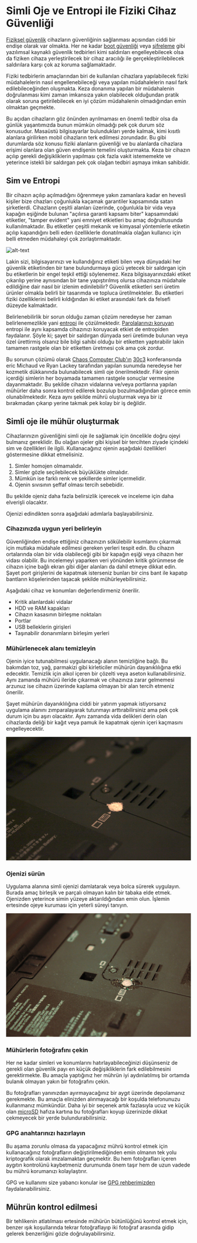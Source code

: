 # Simli Oje ve Entropi ile Fiziki Cihaz Güvenliği

[Fiziksel güvenlik](fiziki_guvenlik.md) cihazların güvenliğinin sağlanması açısından ciddi bir endişe olarak var olmakta. Her ne kadar [boot güvenliği](cihaz_guvenligi/boot_guvenligi.md) veya [şifreleme](cihaz_guvenligi/cihaz_sifreleme.md) gibi yazılımsal kaynaklı güvenlik tedbirleri kimi saldırıları engelleyebilecek olsa da fiziken cihaza yerleştirilecek bir cihaz aracılığı ile gerçekleştirilebilecek saldırılara karşı çok az koruma sağlamaktadır.

Fiziki tedbirlerin amaçlarından biri de kullanılan cihazlara yapılabilecek fiziki müdahalelerin nasıl engellenebileceği veya yapılan müdahalelerin nasıl fark edilebileceğinden oluşmakta. Keza donanıma yapılan bir müdahalenin doğrulanması kimi zaman imkansıza yakın olabilecek olduğundan pratik olarak soruna getirilebilecek en iyi çözüm müdahalenin olmadığından emin olmaktan geçmekte.

Bu açıdan cihazların göz önünden ayrılmaması en önemli tedbir olsa da günlük yaşantımızda bunun mümkün olmadığı pek çok durum söz konusudur. Masaüstü bilgisayarlar bulundukları yerde kalmak, kimi kısıtlı alanlara girilirken mobil cihazların terk edilmesi zorundadır. Bu gibi durumlarda söz konusu fiziki alanların güvenliği ve bu alanlarda cihazlara erişimi olanlara olan güven endişenin temelini oluşturmakta. Keza bir cihazın açılıp gerekli değişikliklerin yapılması çok fazla vakit istememekte ve yeterince istekli bir saldırgan pek çok olağan tedbiri aşmaya imkan sahibidir.

## Sim ve Entropi

Bir cihazın açılıp açılmadığını öğrenmeye yakın zamanlara kadar en hevesli kişiler bize chazları çoğunlukla kaçamak garantiler kapsamında satan şirketlerdi. Cihazların çeşitli alanları üzerinde, çoğunlukla bir vida veya kapağın eşiğinde bulunan "açılırsa garanti kapsamı biter" kapsamındaki etiketler, "tamper evident" yani emniyet etkietleri bu amaç doğrultusunda kullanılmaktadır. Bu etiketler çeşitli mekanik ve kimyasal yöntemlerle etiketin açılıp kapandığını belli eden özelliklerle donatılmakla olağan kullanıcı için belli etmeden müdahaleyi çok zorlaştırmaktadır.

![alt-text](https://upload.wikimedia.org/wikipedia/commons/2/24/Permanent_tamper_evident_numbered_label.jpg "TamperTechTeam / CC BY-SA (https://creativecommons.org/licenses/by-sa/4.0)")

Lakin sizi, bilgisayarınızı ve kullandığınız etiketi bilen veya dünyadaki her güvenlik etiketinden bir tane bulundurmaya gücü yetecek bir saldırgan için bu etiketlerin bir engel teşkil ettiği söylenemez. Keza bilgisayarınızdaki etiket çıkarılıp yerine aynısından bir tane yapıştırılmış olursa cihazınıza müdahale edildiğine dair nasıl bir izlenim edinilebilir? Güvenlik etiketleri seri üretim ürünler olmakla belirli bir tasarımda ve topluca üretilmekteler. Bu etiketleri fiziki özelliklerini belirli kıldığından iki etiket arasındaki fark da felsefi düzeyde kalmaktadır.

Belirlenebilirlik bir sorun olduğu zaman çözüm neredeyse her zaman belirlenemezlikle yani [entropi](https://en.wikipedia.org/wiki/Entropy_(statistical_thermodynamics)) ile çözülmektedir. [Parolalarınızı koruyan](beseri_guvenlik/parolalar.md) entropi ile aynı kapsamda cihazınızı koruyacak etkiet de entropiden faydalanır. Şöyle ki; şayet bir saldırgan dünyada seri üretimde bulunan veya özel ürettirmiş olsanız bile bilgi sahibi olduğu bir etiketten yaptırabilir lakin tamamen rastgele olan bir etiketten üretmesi çok ama çok zordur.

Bu sorunun çözümü olarak [Chaos Computer Club'ın](https://www.ccc.de/en/club) [30c3](https://media.ccc.de/v/30C3_-_5600_-_en_-_saal_1_-_201312301245_-_thwarting_evil_maid_attacks_-_eric_michaud_-_ryan_lackey) konferansında eric Michaud ve Ryan Lackey tarafından yapılan sunumda neredeyse her kozmetik dükkanında bulunabilecek simli oje önerilmektedir. Fikir ojenin içerdiği simlerin her boyamada tamamen rastgele sonuçlar vermesine dayanmaktadır. Bu şekilde cihazın vidalarına ve/veya portlarına yapılan mühürler daha sonra kontrol edilerek bozulup bozulmadığından görece emin olunabilmektedir. Keza aynı şekilde mührü oluşturmak veya bir iz bırakmadan çıkarıp yerine takmak pek kolay bir iş değildir.

## Simli oje ile mühür oluşturmak

Cihazlarınızın güvenliğini simli oje ile sağlamak için öncelikle doğru ojeyi bulmanız gereklidir. Bu olağan ojeler gibi kişisel bir tercihten ziyade içindeki sim ve özellikleri ile ilgili. Kullanacağınız ojenin aşağıdaki özellikleri göstermesine dikkat etmelisiniz.

1. Simler homojen olmamalıdır.
2. Simler gözle seçilebilecek büyüklükte olmalıdır.
3. Mümkün ise farklı renk ve şekillerde simler içermelidir.
4. Ojenin sıvısının şeffaf olması tercih sebebidir.

Bu şekilde ojeniz daha fazla belirsizlik içerecek ve inceleme için daha elverişli olacaktır.

Ojenizi edindikten sonra aşağıdaki adımlarla başlayabilirsiniz.

### Cihazınızda uygun yeri belirleyin

Güvenliğinden endişe ettiğiniz cihazınızın sökülebilir kısımlarını çıkarmak için mutlaka müdahale edilmesi gereken yerleri tespit edin. Bu cihazın ortalarında olan bir vida olabileceği gibi bir kapağın eşiği veya cihazın her vidası olabilir. Bu incelemeyi yaparken veri yönünden kritik görünmese de cihazın içine bağlı ekran gibi diğer alanları da dahil etmeye dikkat edin. Şayet port girişlerini de kapatmak isterseniz bunları bir cins bant ile kapatıp bantların köşelerinden taşacak şekilde mühürleyebilirsiniz.

Aşağıdaki cihaz ve konumları değerlendirmeniz önerilir.

* Kritik alanlardaki vidalar
* HDD ve RAM kapakları
* Cihazın kasasının birleşme noktaları
* Portlar
* USB belleklerin girişleri
* Taşınabilir donanımların birleşim yerleri

### Mühürlenecek alanı temizleyin

Ojenin iyice tutunabilmesi uygulanacağı alanın temizliğine bağlı. Bu bakımdan toz, yağ, parmakizi gibi kirleticiler mühürün dayanıklılığına etki edecektir. Temizlik için alkol içeren bir çözelti veya aseton kullanabilirsiniz. Aynı zamanda mühürü ileride çıkarmak ve cihazınıza zarar gelmemesi arzunuz ise cihazın üzerinde kaplama olmayan bir alan tercih etmeniz önerilir.

Şayet mühürün dayanıklılığına ciddi bir yatırım yapmak istiyorsanız uygulama alanını zımparalayarak tutunmayı arttırabilirsiniz ama pek çok durum için bu aşırı olacaktır. Aynı zamanda vida delikleri derin olan cihazlarda deliği bir kağıt veya pamuk ile kapatmak ojenin içeri kaçmasını engelleyecektir.

![alt-text](oje/tipa.jpg)

### Ojenizi sürün

Uygulama alanına simli ojenizi damlatarak veya bolca sürerek uygulayın. Burada amaç birleşik ve parçalı olmayan kalın bir tabaka elde etmek. Ojenizden yeterince simin yüzeye aktarıldığından emin olun. İşlemin ertesinde ojeye kuruması için yeterli süreyi tanıyın.

![alt-text](oje/oje.jpg)

### Mühürlerin fotoğrafını çekin

Her ne kadar simleri ve konumlarını hatırlayabileceğinizi düşünseniz de gerekli olan güvenlik payı en küçük değişikliklerin fark edilebilmesini gerektirmekte. Bu amaçla yaptığınız her mührün iyi aydınlatılmış bir ortamda bulanık olmayan yakın bir fotoğrafını çekin.

Bu fotoğrafları yanınızdan ayırmayacağınız bir aygıt üzerinde depolamanız gerekmekte. Bu amaçla elinizden alınmayacağı bir koşulda telefonunuzu kullanmanız mümkündür. Daha iyi bir seçenek artık fazlasıyla ucuz ve küçük olan [microSD](https://en.wikipedia.org/wiki/SD_card#Micro) hafıza kartına bu fotoğrafları koyup üzerinizde dikkat çekmeyecek bir yerde bulundurabilirsiniz.

### GPG anahtarınızı hazırlayın

Bu aşama zorunlu olmasa da yapacağınız mührü kontrol etmek için kullanacağınız fotoğrafların değiştirilmediğinden emin olmanın tek yolu kriptografik olarak imzalamaktan geçmektir. Bu hem fotoğrafları içeren aygıtın kontrolünü kaybetmeniz durumunda önem taşır hem de uzun vadede bu mührü korumanızı kolaylaştırır.

GPG ve kullanımı size yabancı konular ise [GPG rehberimizden](yazisma_guvenligi/gpg/gpg.md) faydalanabilirsiniz.

## Mührün kontrol edilmesi

Bir tehlikenin atlatılması ertesinde mühürün bütünlüğünü kontrol etmek için, benzer ışık koşullarında tekrar fotoğraflayıp iki fotoğraf arasında gidip gelerek benzerliğini gözle doğrulayabilirsiniz.
